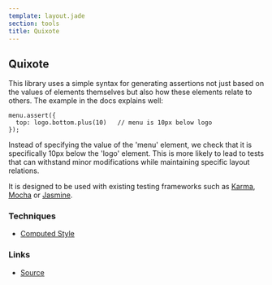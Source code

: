 ```yaml
---
template: layout.jade
section: tools
title: Quixote
---
```


## Quixote

This library uses a simple syntax for generating assertions not just based on the values of elements themselves but also how these elements relate to others. The example in the docs explains well:

    menu.assert({
      top: logo.bottom.plus(10)   // menu is 10px below logo
    });

Instead of specifying the value of the 'menu' element, we check that it is specifically 10px below the 'logo' element. This is more likely to lead to tests that can withstand minor modifications while maintaining specific layout relations.

It is designed to be used with existing testing frameworks such as [Karma](http://karma-runner.github.io/0.12/index.html), [Mocha](http://mochajs.org/) or [Jasmine](http://jasmine.github.io/).


### Techniques
  * [Computed Style](/techniques/computed-style.html)

### Links

  * [Source](https://github.com/jamesshore/quixote)
